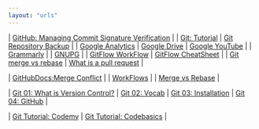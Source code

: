 ```yaml
---
layout: "urls"
---
```


| [GitHub: Managing Commit Signature Verification](https://docs.github.com/en/github/authenticating-to-github/managing-commit-signature-verification) | 
| [Git: Tutorial](https://backlog.com/git-tutorial/) | [Git Repository Backup](https://git-memo.readthedocs.io/en/latest/repository_backup.html) |
| [Google Analytics](https://analytics.google.com/) | [Google Drive](https://drive.google.com/) | [Google YouTube](https://www.youtube.com/) |
| [Grammarly](https://grammarly.com/) |
| [GNUPG](https://gnupg.org/) |
| [GitFlow WorkFlow](https://www.atlassian.com/git/tutorials/comparing-workflows/gitflow-workflow) | [GitFlow CheatSheet](http://danielkummer.github.io/git-flow-cheatsheet/) | 
| [Git merge vs rebase](https://youtu.be/CRlGDDprdOQ) | [What is a pull request](https://www.youtube.com/watch?v=For9VtrQx58) |

| [GitHubDocs:Merge Conflict](https://docs.github.com/en/free-pro-team@latest/github/collaborating-with-issues-and-pull-requests/resolving-a-merge-conflict-using-the-command-line) |
| [WorkFlows](https://www.atlassian.com/git/tutorials/comparing-workflows) |
| [Merge vs Rebase](https://www.atlassian.com/git/tutorials/merging-vs-rebasing) |

| [Git 01: What is Version Control?](https://www.youtube.com/watch?v=9GKpbI1siow) | [Git 02: Vocab](https://www.youtube.com/watch?v=n-p1RUmdl9M) | [Git 03: Installation](https://www.youtube.com/watch?v=UFEby2zo-9E) | [Git 04: GitHub](https://www.youtube.com/watch?v=ol_UCWox9kc) |

| [Git Tutorial: Codemy](https://www.youtube.com/playlist?list=PLjQo0sojbbxVHcVN4h9DMu6U6spKk21uP) | [Git Tutorial: Codebasics](https://www.youtube.com/playlist?list=PLeo1K3hjS3usJuxZZUBdjAcilgfQHkRzW) |

